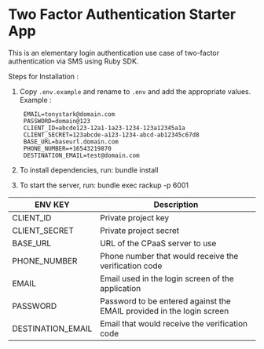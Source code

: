 # Two Factor Authentication Starter App

This is an elementary  login authentication use case of two-factor authentication via SMS using Ruby SDK.

Steps for Installation : 
1. Copy `.env.example` and rename to `.env` and add the appropriate values. 
Example :

		EMAIL=tonystark@domain.com
		PASSWORD=domain@123
		CLIENT_ID=abcde123-12a1-1a23-1234-123a12345a1a
		CLIENT_SECRET=123abcde-a123-1234-abcd-ab12345c67d8
		BASE_URL=baseurl.domain.com
		PHONE_NUMBER=+16543219870
		DESTINATION_EMAIL=test@domain.com

2. To install dependencies, run:
bundle install

3. To start the server, run:
bundle exec rackup -p 6001

ENV KEY           | Description
----------------- | -------------
CLIENT_ID         | Private project key
CLIENT_SECRET     | Private project secret
BASE_URL          | URL of the CPaaS server to use
PHONE_NUMBER      | Phone number that would receive the verification code
EMAIL             | Email used in the login screen of the application
PASSWORD          | Password to be entered against the EMAIL provided in the login screen 
DESTINATION_EMAIL | Email that would receive the verification code
